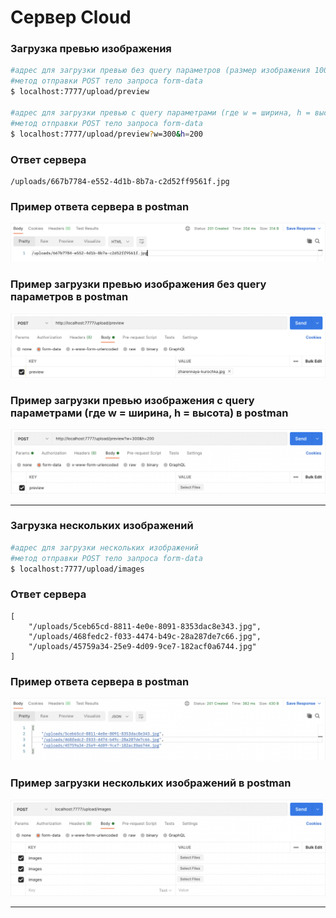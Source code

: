 <p align="center">
  <b><h1>Сервер Cloud</h1></b>
</p>

### Загрузка превью изображения

```bash
#адрес для загрузки превью без query параметров (размер изображения 100х100px)
#метод отправки POST тело запроса form-data
$ localhost:7777/upload/preview

#адрес для загрузки превью с query параметрами (где w = ширина, h = высота)
#метод отправки POST тело запроса form-data
$ localhost:7777/upload/preview?w=300&h=200
```

### Ответ сервера

```
/uploads/667b7784-e552-4d1b-8b7a-c2d52ff9561f.jpg
```

### Пример ответа сервера в postman

![](./add-preview-response.png)

### Пример загрузки превью изображения без query параметров в postman

![](./add-preview-no-query.png)

### Пример загрузки превью изображения с query параметрами (где w = ширина, h = высота) в postman

![](./add-preview-query.png)

---

### Загрузка нескольких изображений

```bash
#адрес для загрузки нескольких изображений
#метод отправки POST тело запроса form-data
$ localhost:7777/upload/images
```

### Ответ сервера

```
[
    "/uploads/5ceb65cd-8811-4e0e-8091-8353dac8e343.jpg",
    "/uploads/468fedc2-f033-4474-b49c-28a287de7c66.jpg",
    "/uploads/45759a34-25e9-4d09-9ce7-182acf0a6744.jpg"
]
```

### Пример ответа сервера в postman

![](./add-images-response.png)

### Пример загрузки нескольких изображений в postman

![](./add-images.png)

---
